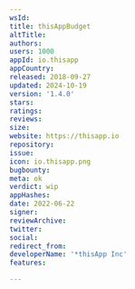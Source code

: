 ```yaml
---
wsId: 
title: thisAppBudget
altTitle: 
authors: 
users: 1000
appId: io.thisapp
appCountry: 
released: 2018-09-27
updated: 2024-10-19
version: '1.4.0'
stars: 
ratings: 
reviews: 
size: 
website: https://thisapp.io
repository: 
issue: 
icon: io.thisapp.png
bugbounty: 
meta: ok
verdict: wip
appHashes: 
date: 2022-06-22
signer: 
reviewArchive: 
twitter: 
social: 
redirect_from: 
developerName: '*thisApp Inc'
features: 

---
```


